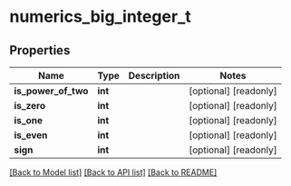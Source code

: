 # numerics_big_integer_t

## Properties
Name | Type | Description | Notes
------------ | ------------- | ------------- | -------------
**is_power_of_two** | **int** |  | [optional] [readonly] 
**is_zero** | **int** |  | [optional] [readonly] 
**is_one** | **int** |  | [optional] [readonly] 
**is_even** | **int** |  | [optional] [readonly] 
**sign** | **int** |  | [optional] [readonly] 

[[Back to Model list]](../README.md#documentation-for-models) [[Back to API list]](../README.md#documentation-for-api-endpoints) [[Back to README]](../README.md)


